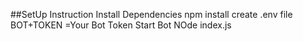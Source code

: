 ##SetUp Instruction
Install Dependencies
npm install 
create .env file
BOT+TOKEN =Your Bot Token
Start Bot 
NOde index.js
